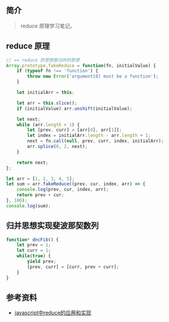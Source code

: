## 简介

> reduce 原理学习笔记。

## reduce 原理

```js
// == reduce 的思想是归并的思想
Array.prototype.fakeReduce = function(fn, initialValue) {
    if (typeof fn !== 'function') { 
        throw new Error('argument[0] must be a function');
    }

    let initialArr = this;

    let arr = this.slice();
    if (initialValue) arr.unshift(initialValue);

    let next;
    while (arr.length > 1) {
        let [prev, curr] = [arr[0], arr[1]];
        let index = initialArr.length - arr.length + 1;
        next = fn.call(null, prev, curr, index, initialArr);
        arr.splice(0, 2, next);
    }

    return next;
};

let arr = [1, 2, 3, 4, 5];
let sum = arr.fakeReduce((prev, cur, index, arr) => {
    console.log(prev, cur, index, arr);
    return prev + cur;
}, 100);
console.log(sum);
```

## 归并思想实现斐波那契数列

```js
function* dncFib() {
    let prev = 1;
    let curr = 1;
    while(true) {
        yield prev;
        [prev, curr] = [curr, prev + curr];
    }
}
```

## 参考资料

- [javascript中reduce的应用和实现](https://segmentfault.com/a/1190000021242814)
